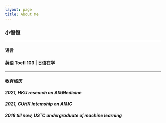 ```yaml
---
layout: page
title: About Me
---
```


### 小恒恒

------

#### **语言**

#### 英语  Toefl 103  |  日语在学

------

#### **教育经历**

#### *2021, HKU research on AI&Medicine*

#### *2021, CUHK internship on AI&IC*

#### *2018 till now, USTC undergraduate of machine learning*

